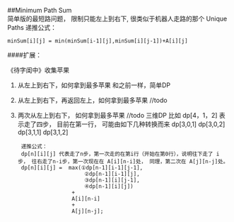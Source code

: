 ##Minimum Path Sum    
简单版的最短路问题， 限制只能左上到右下, 很类似于机器人走路的那个 Unique Paths
递推公式：
    
    minSum[i][j] = min(minSum[i-1][j],minSum[i][j-1])+A[i][j]

####扩展：

《待字闺中》收集苹果

1. 从左上到右下，如何拿到最多苹果
和之前一样，简单DP

2. 从左上到右下，再返回左上，如何拿到最多苹果
//todo

3. 两次从左上到右下， 如何拿到最多苹果
//todo
    三维DP
    比如 dp[4，1，2] 表示走了四步， 目前在第一行， 可能由如下几种转换而来
        dp[3,0,1]
        dp[3,0,2]
        dp[3,1,1]
        dp[3,1,2]
        
        递推公式：
        dp[n][i][j] 代表走了n步，第一次走的在第i行（开始在第0行），说明往下走了 i 步， 往右走了n-i步，第一次现在在 A[i][n-i]处， 同理，第二次在 A[j][n-j]处。
        dp[n][i][j] =  max(①dp[n-1][i-1][j-1],
                            ②dp[n-1][i-1][j],
                            ③dp[n-1][i][j-1],
                            ④dp[n-1][i][j])
                        + 
                        A[i][n-i]
                        +
                        A[j][n-j];
        
                    


